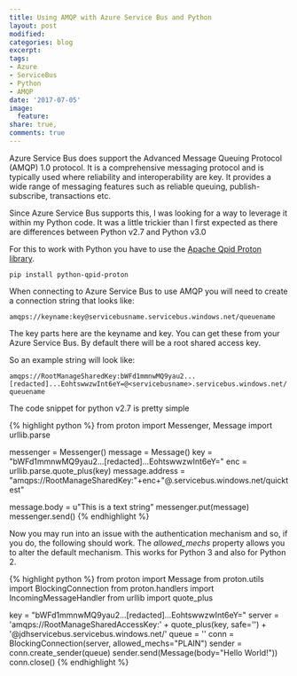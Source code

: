 ```yaml
---
title: Using AMQP with Azure Service Bus and Python
layout: post
modified: 
categories: blog
excerpt: 
tags:
- Azure
- ServiceBus
- Python
- AMQP
date: '2017-07-05'
image:
  feature: 
share: true,
comments: true
---
```


Azure Service Bus does support the Advanced Message Queuing Protocol (AMQP) 1.0 protocol. It is a comprehensive messaging protocol and is typically used where reliability and interoperability are key. It provides a wide range of messaging features such as reliable queuing, publish-subscribe, transactions etc.

Since Azure Service Bus supports this, I was looking for a way to leverage it within my Python code. It was a little trickier than I first expected as there are differences between Python v2.7 and Python v3.0

For this to work with Python you have to use the [Apache Qpid Proton library](https://qpid.apache.org/proton/index.html). 

`pip install python-qpid-proton`

When connecting to Azure Service Bus to use AMQP you will need to create a connection string that looks like:

`amqps://keyname:key@servicebusname.servicebus.windows.net/queuename`

The key parts here are the keyname and key. You can get these from your Azure Service Bus. By default there will be a root shared access key.

So an example string will look like:

`amqps://RootManageSharedKey:bWFd1mmnwMQ9yau2...[redacted]...EohtswwzwInt6eY=@<servicebusname>.servicebus.windows.net/queuename`

The code snippet for python v2.7 is pretty simple

{% highlight python %}
from proton import Messenger, Message
import urllib.parse

messenger = Messenger()
message = Message()
key = "bWFd1mmnwMQ9yau2...[redacted]...EohtswwzwInt6eY="
enc = urllib.parse.quote_plus(key)
message.address = "amqps://RootManageSharedKey:"+enc+"@<servicebusname>.servicebus.windows.net/quicktest"

message.body = u"This is a text string"
messenger.put(message)
messenger.send()
{% endhighlight %}

Now you may run into an issue with the authentication mechanism and so, if you do, the following should work. The *allowed_mechs* property allows you to alter the default mechanism. This works for Python 3 and also for Python 2.

{% highlight python %}
from proton import Message
from proton.utils import BlockingConnection
from proton.handlers import IncomingMessageHandler
from urllib import quote_plus

key = "bWFd1mmnwMQ9yau2...[redacted]...EohtswwzwInt6eY="
server = 'amqps://RootManageSharedAccessKey:' + quote_plus(key, safe='') + '@jdhservicebus.servicebus.windows.net/'
queue = '<queuename>'
conn = BlockingConnection(server, allowed_mechs="PLAIN")
sender = conn.create_sender(queue)
sender.send(Message(body="Hello World!"))
conn.close()
{% endhighlight %}